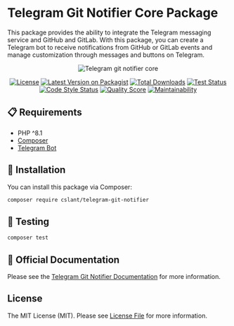 # Telegram Git Notifier Core Package

This package provides the ability to integrate the Telegram messaging service and GitHub and GitLab.
With this package,
you can create a Telegram bot to receive notifications from GitHub or GitLab events
and manage customization through messages and buttons on Telegram.

<p align="center">
  <img alt="Telegram git notifier core" src="https://github.com/cslant/telegram-git-notifier/assets/35853002/d731d731-3c32-40a7-80d2-b079d7f1de6c" />
</p>

<p align="center">
<a href="#"><img src="https://img.shields.io/github/license/cslant/telegram-git-notifier.svg?style=flat-square" alt="License"></a>
<a href="https://packagist.org/cslant/telegram-git-notifier"><img src="https://img.shields.io/packagist/v/cslant/telegram-git-notifier.svg?style=flat-square" alt="Latest Version on Packagist"></a>
<a href="https://packagist.org/packages/cslant/telegram-git-notifier"><img src="https://img.shields.io/packagist/dt/cslant/telegram-git-notifier.svg?style=flat-square" alt="Total Downloads"></a>
<a href="https://github.com/cslant/telegram-git-notifier/actions/workflows/setup_test.yml"><img src="https://img.shields.io/github/actions/workflow/status/cslant/telegram-git-notifier/setup_test.yml?label=tests&branch=main" alt="Test Status"></a>
<a href="https://github.com/cslant/telegram-git-notifier/actions/workflows/php-cs-fixer.yml"><img src="https://img.shields.io/github/actions/workflow/status/cslant/telegram-git-notifier/php-cs-fixer.yml?label=code%20style&branch=main" alt="Code Style Status"></a>
<a href="https://scrutinizer-ci.com/g/cslant/telegram-git-notifier"><img src="https://img.shields.io/scrutinizer/g/cslant/telegram-git-notifier.svg?style=flat-square" alt="Quality Score"></a>
<a href="https://codeclimate.com/github/cslant/telegram-git-notifier/maintainability"><img src="https://api.codeclimate.com/v1/badges/b6f16164d55809d0918e/maintainability" alt="Maintainability"></a>
</p>

## 📋 Requirements

- PHP ^8.1
- [Composer](https://getcomposer.org/)
- [Telegram Bot](https://core.telegram.org/api)

## 🔧 Installation

You can install this package via Composer:

```bash
composer require cslant/telegram-git-notifier
```

## 🧪 Testing

```bash
composer test
```

## 📖 Official Documentation

Please see the [Telegram Git Notifier Documentation](https://docs.cslant.com/telegram-git-notifier) for more information.

## License

The MIT License (MIT). Please see [License File](LICENSE) for more information.
